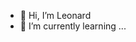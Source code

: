 - 👋 Hi, I’m Leonard
- 👀 I’m currently learning ...


<!---
Leutu47/Leutu47 is a ✨ special ✨ repository because its `README.md` (this file) appears on your GitHub profile.
You can click the Preview link to take a look at your changes.
--->
